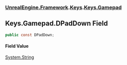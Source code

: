 ### [UnrealEngine.Framework](./UnrealEngine-Framework.md 'UnrealEngine.Framework').[Keys](./Keys.md 'UnrealEngine.Framework.Keys').[Keys.Gamepad](./Keys-Gamepad.md 'UnrealEngine.Framework.Keys.Gamepad')
## Keys.Gamepad.DPadDown Field
  
```csharp
public const DPadDown;
```
#### Field Value
[System.String](https://docs.microsoft.com/en-us/dotnet/api/System.String 'System.String')  
